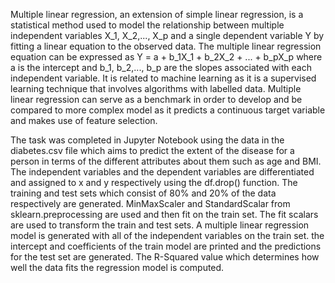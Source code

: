 Multiple linear regression, an extension of simple linear regression, is a statistical method used to model the relationship between multiple independent variables X_1, X_2,..., X_p and a single dependent variable Y by fitting a linear equation to the observed data. The multiple linear regression equation can be expressed as Y = a + b_1X_1 + b_2X_2 + ... + b_pX_p where a is the intercept and b_1, b_2,..., b_p are the slopes associated with each independent variable. It is related to machine learning as it is a supervised learning technique that involves algorithms with labelled data. Multiple linear regression can serve as a benchmark in order to develop and be compared to more complex model as it predicts a continuous target variable and makes use of feature selection.

The task was completed in Jupyter Notebook using the data in the diabetes.csv file which aims to predict the extent of the disease for a person in terms of the different attributes about them such as age and BMI. The independent variables and the dependent variables are differentiated and assigned to x and y respectively using the df.drop() function. The training and test sets which consist of 80% and 20% of the data respectively are generated. MinMaxScaler and StandardScalar from sklearn.preprocessing are used and then fit on the train set. The fit scalars are used to transform the train and test sets. A multiple linear regression model is generated with all of the independent variables on the train set. the intercept and coefficients of the train model are printed and the predictions for the test set are generated. The R-Squared value which determines how well the data fits the regression model is computed. 
